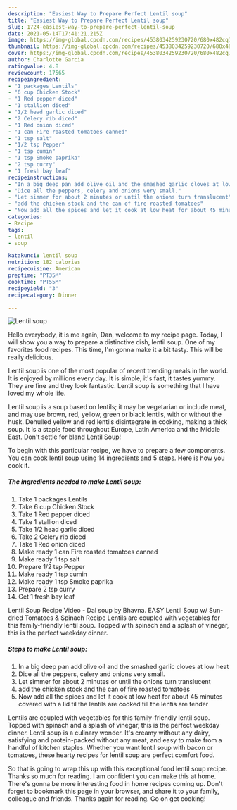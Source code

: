 ```yaml
---
description: "Easiest Way to Prepare Perfect Lentil soup"
title: "Easiest Way to Prepare Perfect Lentil soup"
slug: 1724-easiest-way-to-prepare-perfect-lentil-soup
date: 2021-05-14T17:41:21.215Z
image: https://img-global.cpcdn.com/recipes/4538034259230720/680x482cq70/lentil-soup-recipe-main-photo.jpg
thumbnail: https://img-global.cpcdn.com/recipes/4538034259230720/680x482cq70/lentil-soup-recipe-main-photo.jpg
cover: https://img-global.cpcdn.com/recipes/4538034259230720/680x482cq70/lentil-soup-recipe-main-photo.jpg
author: Charlotte Garcia
ratingvalue: 4.8
reviewcount: 17565
recipeingredient:
- "1 packages Lentils"
- "6 cup Chicken Stock"
- "1 Red pepper diced"
- "1 stallion diced"
- "1/2 head garlic diced"
- "2 Celery rib diced"
- "1 Red onion diced"
- "1 can Fire roasted tomatoes canned"
- "1 tsp salt"
- "1/2 tsp Pepper"
- "1 tsp cumin"
- "1 tsp Smoke paprika"
- "2 tsp curry"
- "1 fresh bay leaf"
recipeinstructions:
- "In a big deep pan add olive oil and the smashed garlic cloves at low heat"
- "Dice all the peppers, celery and onions very small."
- "Let simmer for about 2 minutes or until the onions turn translucent"
- "add the chicken stock and the can of fire roasted tomatoes"
- "Now add all the spices and let it cook at low heat for about 45 minutes covered with a lid til the lentils are cooked till the lentis are tender"
categories:
- Recipe
tags:
- lentil
- soup

katakunci: lentil soup 
nutrition: 182 calories
recipecuisine: American
preptime: "PT35M"
cooktime: "PT55M"
recipeyield: "3"
recipecategory: Dinner

---
```



![Lentil soup](https://img-global.cpcdn.com/recipes/4538034259230720/680x482cq70/lentil-soup-recipe-main-photo.jpg)

Hello everybody, it is me again, Dan, welcome to my recipe page. Today, I will show you a way to prepare a distinctive dish, lentil soup. One of my favorites food recipes. This time, I'm gonna make it a bit tasty. This will be really delicious.

Lentil soup is one of the most popular of recent trending meals in the world. It is enjoyed by millions every day. It is simple, it's fast, it tastes yummy. They are fine and they look fantastic. Lentil soup is something that I have loved my whole life.

Lentil soup is a soup based on lentils; it may be vegetarian or include meat, and may use brown, red, yellow, green or black lentils, with or without the husk. Dehulled yellow and red lentils disintegrate in cooking, making a thick soup. It is a staple food throughout Europe, Latin America and the Middle East. Don&#39;t settle for bland Lentil Soup!


To begin with this particular recipe, we have to prepare a few components. You can cook lentil soup using 14 ingredients and 5 steps. Here is how you cook it.

<!--inarticleads1-->

##### The ingredients needed to make Lentil soup:

1. Take 1 packages Lentils
1. Take 6 cup Chicken Stock
1. Take 1 Red pepper diced
1. Take 1 stallion diced
1. Take 1/2 head garlic diced
1. Take 2 Celery rib diced
1. Take 1 Red onion diced
1. Make ready 1 can Fire roasted tomatoes canned
1. Make ready 1 tsp salt
1. Prepare 1/2 tsp Pepper
1. Make ready 1 tsp cumin
1. Make ready 1 tsp Smoke paprika
1. Prepare 2 tsp curry
1. Get 1 fresh bay leaf


Lentil Soup Recipe Video - Dal soup by Bhavna. EASY Lentil Soup w/ Sun-dried Tomatoes &amp; Spinach Recipe Lentils are coupled with vegetables for this family-friendly lentil soup. Topped with spinach and a splash of vinegar, this is the perfect weekday dinner. 

<!--inarticleads2-->

##### Steps to make Lentil soup:

1. In a big deep pan add olive oil and the smashed garlic cloves at low heat
1. Dice all the peppers, celery and onions very small.
1. Let simmer for about 2 minutes or until the onions turn translucent
1. add the chicken stock and the can of fire roasted tomatoes
1. Now add all the spices and let it cook at low heat for about 45 minutes covered with a lid til the lentils are cooked till the lentis are tender


Lentils are coupled with vegetables for this family-friendly lentil soup. Topped with spinach and a splash of vinegar, this is the perfect weekday dinner. Lentil soup is a culinary wonder. It&#39;s creamy without any dairy, satisfying and protein-packed without any meat, and easy to make from a handful of kitchen staples. Whether you want lentil soup with bacon or tomatoes, these hearty recipes for lentil soup are perfect comfort food. 

So that is going to wrap this up with this exceptional food lentil soup recipe. Thanks so much for reading. I am confident you can make this at home. There's gonna be more interesting food in home recipes coming up. Don't forget to bookmark this page in your browser, and share it to your family, colleague and friends. Thanks again for reading. Go on get cooking!

